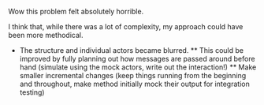 Wow this problem felt absolutely horrible.

I think that, while there was a lot of complexity, my approach could have been more methodical.
* The structure and individual actors became blurred.
** This could be improved by fully planning out how messages are passed around before hand (simulate using the mock actors, write out the interaction!)
** Make smaller incremental changes (keep things running from the beginning and throughout, make method initially mock their output for integration testing)
